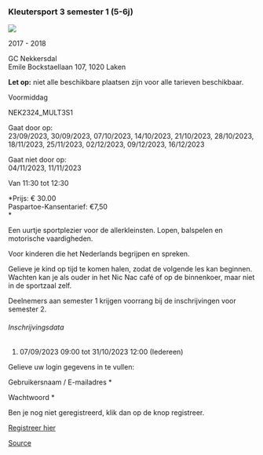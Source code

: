 ### Kleutersport 3 semester 1 (5-6j)

![](https://s3-eu-west-1.amazonaws.com/os-kwdo/prod/vgc/images/activity/64f8859a450f2_f-8ce1c835f72f4e209c342213ac68f225.png)

2017 - 2018

GC Nekkersdal  
Emile Bockstaellaan 107, 1020 Laken

**Let op:** niet alle beschikbare plaatsen zijn voor alle tarieven beschikbaar.

Voormiddag

NEK2324\_MULT3S1

Gaat door op:  
23/09/2023, 30/09/2023, 07/10/2023, 14/10/2023, 21/10/2023, 28/10/2023, 18/11/2023, 25/11/2023, 02/12/2023, 09/12/2023, 16/12/2023

Gaat niet door op:  
04/11/2023, 11/11/2023

Van 11:30 tot 12:30

*Prijs: € 30.00  
Paspartoe-Kansentarief: €7,50  
*

Een uurtje sportplezier voor de allerkleinsten. Lopen, balspelen en motorische vaardigheden.

Voor kinderen die het Nederlands begrijpen en spreken.  
  
Gelieve je kind op tijd te komen halen, zodat de volgende les kan beginnen. Wachten kan je als ouder in het Nic Nac café of op de binnenkoer, maar niet in de sportzaal zelf.  
  
Deelnemers aan semester 1 krijgen voorrang bij de inschrijvingen voor semester 2.

###### Inschrijvingsdata

1.  07/09/2023 09:00 tot 31/10/2023 12:00 (Iedereen)

Gelieve uw login gegevens in te vullen:

Gebruikersnaam / E-mailadres \* 

Wachtwoord \* 

  

Ben je nog niet geregistreerd, klik dan op de knop registreer.

[Registreer hier](/registration)

[Source](https://tickets.vgc.be/activity/subscribe/NEK2324_MULT3S1)
